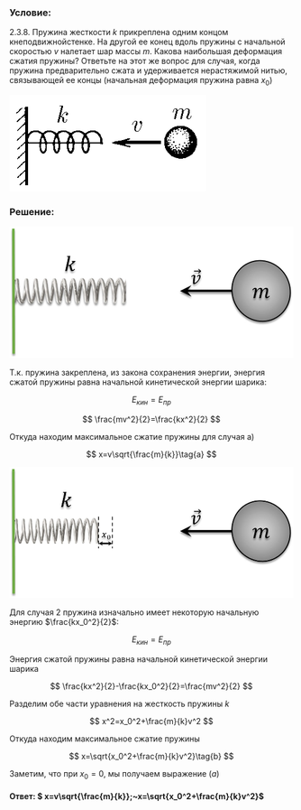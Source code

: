 ###  Условие:

$2.3.8.$ Пружина жесткости $k$ прикреплена одним концом кнеподвижнойстенке. На другой ее конец вдоль пружины с начальной скоростью $v$ налетает шар массы $m$. Какова наибольшая деформация сжатия пружины? Ответьте на этот же вопрос для случая, когда пружина предварительно сжата и удерживается нерастяжимой нитью, связывающей ее концы (начальная деформация пружина равна $x_0$)

![К задаче $2.3.8$|349x171, 40%](../../img/2.3.8/2.3.8.png)

###  Решение:

![Случай а)|995x459, 50%](../../img/2.3.8/sol.jpg)

Т.к. пружина закреплена, из закона сохранения энергии, энергия сжатой пружины равна начальной кинетической энергии шарика:

$$
E_{кин}=E_{пр}
$$

$$
\frac{mv^2}{2}=\frac{kx^2}{2}
$$

Откуда находим максимальное сжатие пружины для случая а)

$$
x=v\sqrt{\frac{m}{k}}\tag{a}
$$

![Случай б)|995x459, 50%](../../img/2.3.8/sol1.jpg)

Для случая $2$ пружина изначально имеет некоторую начальную энергию $\frac{kx_0^2}{2}$:

$$
E_{кин}=E_{пр}
$$

Энергия сжатой пружины равна начальной кинетической энергии шарика

$$
\frac{kx^2}{2}-\frac{kx_0^2}{2}=\frac{mv^2}{2}
$$

Разделим обе части уравнения на жесткость пружины $k$

$$
x^2=x_0^2+\frac{m}{k}v^2
$$

Откуда находим максимальное сжатие пружины

$$
x=\sqrt{x_0^2+\frac{m}{k}v^2}\tag{b}
$$

Заметим, что при $x_0=0$, мы получаем выражение $(a)$

#### Ответ: $ x=v\sqrt{\frac{m}{k}};~x=\sqrt{x_0^2+\frac{m}{k}v^2}$